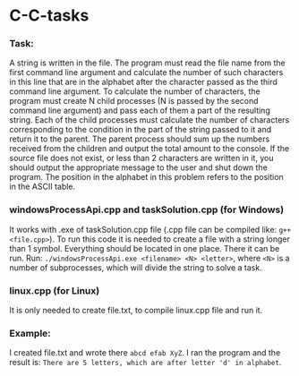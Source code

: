 # C-C-tasks
### Task:
A string is written in the file. The program must read the file name from the first command line argument and calculate the number of such characters in this line that are in the alphabet after the character passed as the third command line argument. To calculate the number of characters, the program must create N child processes (N is passed by the second command line argument) and pass each of them a part of the resulting string. Each of the child processes must calculate the number of characters corresponding to the condition in the part of the string passed to it and return it to the parent. The parent process should sum up the numbers received from the children and output the total amount to the console. If the source file does not exist, or less than 2 characters are written in it, you should output the appropriate message to the user and shut down the program. The position in the alphabet in this problem refers to the position in the ASCII table.

### windowsProcessApi.cpp and taskSolution.cpp (for Windows)
It works with .exe of taskSolution.cpp file (.cpp file can be compiled like: ```g++ <file.cpp>```).
To run this code it is needed to create a file with a string longer than 1 symbol. Everything should be located in one place. There it can be run.
Run: ```./windowsProcessApi.exe <filename> <N> <letter>```, where ```<N>``` is a number of subprocesses, which will divide the string to solve a task.

### linux.cpp (for Linux)
It is only needed to create file.txt, to compile linux.cpp file and run it.

### Example:
I created file.txt and wrote there ```abcd efab XyZ```.
I ran the program and the result is:
```There are 5 letters, which are after letter 'd' in alphabet```.
